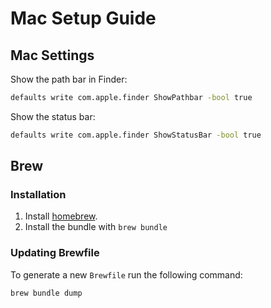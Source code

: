 # Mac Setup Guide

## Mac Settings

Show the path bar in Finder:
```bash
defaults write com.apple.finder ShowPathbar -bool true
```

Show the status bar:
```bash
defaults write com.apple.finder ShowStatusBar -bool true
```



## Brew
### Installation
1. Install [homebrew](https://brew.sh/).
1. Install the bundle with `brew bundle`


### Updating Brewfile
To generate a new `Brewfile` run the following command: 

```bash
brew bundle dump
```

